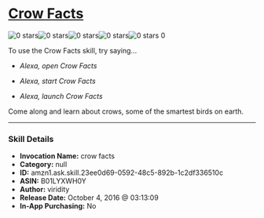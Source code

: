 # [Crow Facts](http://alexa.amazon.com/#skills/amzn1.ask.skill.23ee0d69-0592-48c5-892b-1c2df336510c)
![0 stars](../../images/ic_star_border_black_18dp_1x.png)![0 stars](../../images/ic_star_border_black_18dp_1x.png)![0 stars](../../images/ic_star_border_black_18dp_1x.png)![0 stars](../../images/ic_star_border_black_18dp_1x.png)![0 stars](../../images/ic_star_border_black_18dp_1x.png) 0

To use the Crow Facts skill, try saying...

* *Alexa, open Crow Facts*

* *Alexa, start Crow Facts*

* *Alexa, launch Crow Facts*

Come along and learn about crows, some of the smartest birds on earth.

***

### Skill Details

* **Invocation Name:** crow facts
* **Category:** null
* **ID:** amzn1.ask.skill.23ee0d69-0592-48c5-892b-1c2df336510c
* **ASIN:** B01LYXWH0Y
* **Author:** viridity
* **Release Date:** October 4, 2016 @ 03:13:09
* **In-App Purchasing:** No
